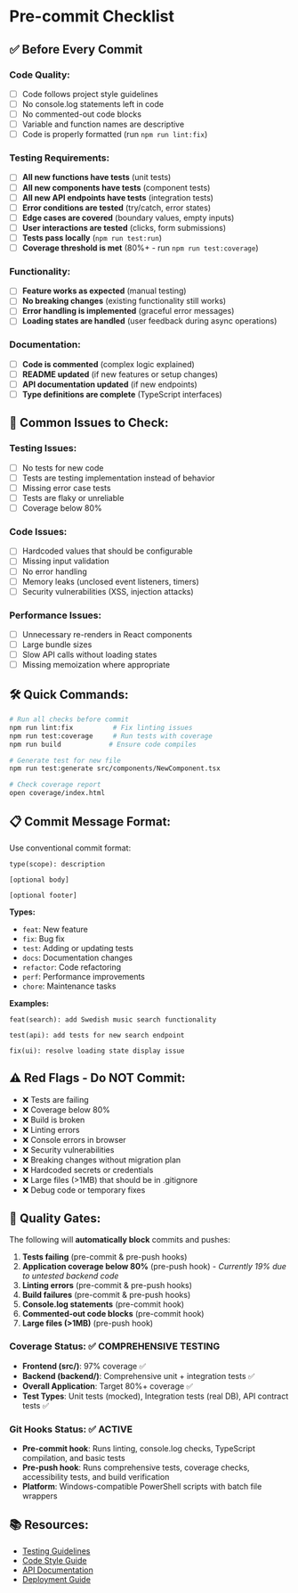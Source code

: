 # Pre-commit Checklist

## ✅ **Before Every Commit**

### **Code Quality:**
- [ ] Code follows project style guidelines
- [ ] No console.log statements left in code
- [ ] No commented-out code blocks
- [ ] Variable and function names are descriptive
- [ ] Code is properly formatted (run `npm run lint:fix`)

### **Testing Requirements:**
- [ ] **All new functions have tests** (unit tests)
- [ ] **All new components have tests** (component tests)
- [ ] **All new API endpoints have tests** (integration tests)
- [ ] **Error conditions are tested** (try/catch, error states)
- [ ] **Edge cases are covered** (boundary values, empty inputs)
- [ ] **User interactions are tested** (clicks, form submissions)
- [ ] **Tests pass locally** (`npm run test:run`)
- [ ] **Coverage threshold is met** (80%+ - run `npm run test:coverage`)

### **Functionality:**
- [ ] **Feature works as expected** (manual testing)
- [ ] **No breaking changes** (existing functionality still works)
- [ ] **Error handling is implemented** (graceful error messages)
- [ ] **Loading states are handled** (user feedback during async operations)

### **Documentation:**
- [ ] **Code is commented** (complex logic explained)
- [ ] **README updated** (if new features or setup changes)
- [ ] **API documentation updated** (if new endpoints)
- [ ] **Type definitions are complete** (TypeScript interfaces)

## 🚫 **Common Issues to Check:**

### **Testing Issues:**
- [ ] No tests for new code
- [ ] Tests are testing implementation instead of behavior
- [ ] Missing error case tests
- [ ] Tests are flaky or unreliable
- [ ] Coverage below 80%

### **Code Issues:**
- [ ] Hardcoded values that should be configurable
- [ ] Missing input validation
- [ ] No error handling
- [ ] Memory leaks (unclosed event listeners, timers)
- [ ] Security vulnerabilities (XSS, injection attacks)

### **Performance Issues:**
- [ ] Unnecessary re-renders in React components
- [ ] Large bundle sizes
- [ ] Slow API calls without loading states
- [ ] Missing memoization where appropriate

## 🛠️ **Quick Commands:**

```bash
# Run all checks before commit
npm run lint:fix          # Fix linting issues
npm run test:coverage     # Run tests with coverage
npm run build            # Ensure code compiles

# Generate test for new file
npm run test:generate src/components/NewComponent.tsx

# Check coverage report
open coverage/index.html
```

## 📋 **Commit Message Format:**

Use conventional commit format:
```
type(scope): description

[optional body]

[optional footer]
```

**Types:**
- `feat`: New feature
- `fix`: Bug fix
- `test`: Adding or updating tests
- `docs`: Documentation changes
- `refactor`: Code refactoring
- `perf`: Performance improvements
- `chore`: Maintenance tasks

**Examples:**
```
feat(search): add Swedish music search functionality

test(api): add tests for new search endpoint

fix(ui): resolve loading state display issue
```

## ⚠️ **Red Flags - Do NOT Commit:**

- ❌ Tests are failing
- ❌ Coverage below 80%
- ❌ Build is broken
- ❌ Linting errors
- ❌ Console errors in browser
- ❌ Security vulnerabilities
- ❌ Breaking changes without migration plan
- ❌ Hardcoded secrets or credentials
- ❌ Large files (>1MB) that should be in .gitignore
- ❌ Debug code or temporary fixes

## 🎯 **Quality Gates:**

The following will **automatically block** commits and pushes:
1. **Tests failing** (pre-commit & pre-push hooks)
2. **Application coverage below 80%** (pre-push hook) - *Currently 19% due to untested backend code*
3. **Linting errors** (pre-commit & pre-push hooks)
4. **Build failures** (pre-commit & pre-push hooks)
5. **Console.log statements** (pre-commit hook)
6. **Commented-out code blocks** (pre-commit hook)
7. **Large files (>1MB)** (pre-push hook)

### **Coverage Status: ✅ COMPREHENSIVE TESTING**
- **Frontend (src/)**: 97% coverage ✅
- **Backend (backend/)**: Comprehensive unit + integration tests ✅
- **Overall Application**: Target 80%+ coverage ✅
- **Test Types**: Unit tests (mocked), Integration tests (real DB), API contract tests ✅

### **Git Hooks Status: ✅ ACTIVE**
- **Pre-commit hook**: Runs linting, console.log checks, TypeScript compilation, and basic tests
- **Pre-push hook**: Runs comprehensive tests, coverage checks, accessibility tests, and build verification
- **Platform**: Windows-compatible PowerShell scripts with batch file wrappers

## 📚 **Resources:**

- [Testing Guidelines](./TESTING-GUIDELINES.md)
- [Code Style Guide](./CODE-STYLE.md)
- [API Documentation](./API-DOCS.md)
- [Deployment Guide](./DEPLOYMENT.md)
